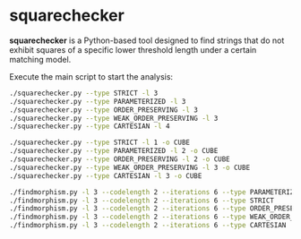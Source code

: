 # squarechecker

**squarechecker** is a Python-based tool designed to find strings that do not exhibit squares of a specific lower threshold length under a certain matching model.

Execute the main script to start the analysis:

```bash
./squarechecker.py --type STRICT -l 3
./squarechecker.py --type PARAMETERIZED -l 3
./squarechecker.py --type ORDER_PRESERVING -l 3
./squarechecker.py --type WEAK_ORDER_PRESERVING -l 3
./squarechecker.py --type CARTESIAN -l 4

./squarechecker.py --type STRICT -l 1 -o CUBE
./squarechecker.py --type PARAMETERIZED -l 2 -o CUBE
./squarechecker.py --type ORDER_PRESERVING -l 2 -o CUBE
./squarechecker.py --type WEAK_ORDER_PRESERVING -l 3 -o CUBE
./squarechecker.py --type CARTESIAN -l 3 -o CUBE

./findmorphism.py -l 3 --codelength 2 --iterations 6 --type PARAMETERIZED
./findmorphism.py -l 3 --codelength 2 --iterations 6 --type STRICT
./findmorphism.py -l 3 --codelength 2 --iterations 6 --type ORDER_PRESERVING
./findmorphism.py -l 3 --codelength 2 --iterations 6 --type WEAK_ORDER_PRESERVING
./findmorphism.py -l 3 --codelength 2 --iterations 6 --type CARTESIAN
```



